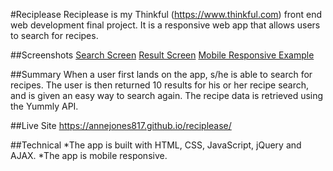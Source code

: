 #Reciplease
Reciplease is my Thinkful (https://www.thinkful.com) front end web development final project. It is a responsive web app that allows users to search for recipes. 

##Screenshots
[Search Screen](/Reciplease-Image-One.png)
[Result Screen](/Reciplease-Image-Two.png)
[Mobile Responsive Example](/Reciplease-Image-Three.png)

##Summary
When a user first lands on the app, s/he is able to search for recipes. The user is then returned 10 results for his or her recipe search, and is given an easy way to search again. The recipe data is retrieved using the Yummly API. 

##Live Site
https://annejones817.github.io/reciplease/

##Technical
*The app is built with HTML, CSS, JavaScript, jQuery and AJAX. 
*The app is mobile responsive.



